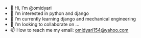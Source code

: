 - 👋 Hi, I’m @omidyari
- 👀 I’m interested in python and django
- 🌱 I’m currently learning django and mechanical engineering
- 💞️ I’m looking to collaborate on ...
- 📫 How to reach me my email: omidyari154@yahoo.com

<!---
omidyari/omidyari is a ✨ special ✨ repository because its `README.md` (this file) appears on your GitHub profile.
You can click the Preview link to take a look at your changes.
--->

